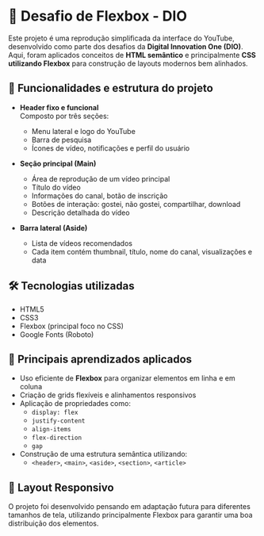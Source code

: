 # 🎯 Desafio de Flexbox - DIO

Este projeto é uma reprodução simplificada da interface do YouTube, desenvolvido como parte dos desafios da **Digital Innovation One (DIO)**. Aqui, foram aplicados conceitos de **HTML semântico** e principalmente **CSS utilizando Flexbox** para construção de layouts modernos bem alinhados.

## 🚀 Funcionalidades e estrutura do projeto

- **Header fixo e funcional**  
  Composto por três seções:
  - Menu lateral e logo do YouTube
  - Barra de pesquisa
  - Ícones de vídeo, notificações e perfil do usuário

- **Seção principal (Main)**  
  - Área de reprodução de um vídeo principal
  - Título do vídeo
  - Informações do canal, botão de inscrição
  - Botões de interação: gostei, não gostei, compartilhar, download
  - Descrição detalhada do vídeo

- **Barra lateral (Aside)**  
  - Lista de vídeos recomendados
  - Cada item contém thumbnail, título, nome do canal, visualizações e data

## 🛠️ Tecnologias utilizadas

- HTML5
- CSS3
- Flexbox (principal foco no CSS)
- Google Fonts (Roboto)

## 🎯 Principais aprendizados aplicados

- Uso eficiente de **Flexbox** para organizar elementos em linha e em coluna
- Criação de grids flexíveis e alinhamentos responsivos
- Aplicação de propriedades como:
  - `display: flex`
  - `justify-content`
  - `align-items`
  - `flex-direction`
  - `gap`
- Construção de uma estrutura semântica utilizando:
  - `<header>`, `<main>`, `<aside>`, `<section>`, `<article>`

## 🎨 Layout Responsivo

O projeto foi desenvolvido pensando em adaptação futura para diferentes tamanhos de tela, utilizando principalmente Flexbox para garantir uma boa distribuição dos elementos.

